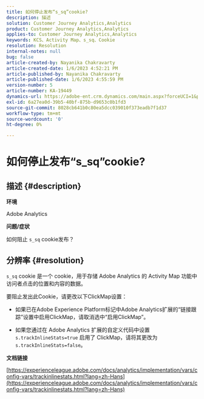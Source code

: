 ```yaml
---
title: 如何停止发布“s_sq”cookie?
description: 描述
solution: Customer Journey Analytics,Analytics
product: Customer Journey Analytics,Analytics
applies-to: Customer Journey Analytics,Analytics
keywords: KCS、Activity Map、s_sq、Cookie
resolution: Resolution
internal-notes: null
bug: false
article-created-by: Nayanika Chakravarty
article-created-date: 1/6/2023 4:52:21 PM
article-published-by: Nayanika Chakravarty
article-published-date: 1/6/2023 4:55:59 PM
version-number: 5
article-number: KA-19449
dynamics-url: https://adobe-ent.crm.dynamics.com/main.aspx?forceUCI=1&pagetype=entityrecord&etn=knowledgearticle&id=a8f5d877-e28d-ed11-81ac-6045bd006ce9
exl-id: 6a27ea0d-39b5-40bf-875b-d9653c0b1fd3
source-git-commit: 8028cb641b0c80ea5dcc039010f373eadb7f1d37
workflow-type: tm+mt
source-wordcount: '0'
ht-degree: 0%

---
```


# 如何停止发布“s_sq”cookie?

## 描述 {#description}


<b>环境</b>

Adobe Analytics

<b>问题/症状</b>

如何阻止 `s_sq` cookie发布？


## 分辨率 {#resolution}


`s_sq` cookie 是一个 cookie，用于存储 Adobe Analytics 的 Activity Map 功能中访问者点击的位置和内容的数据。

要阻止发出此Cookie，请更改以下ClickMap设置：

- 如果已在Adobe Experience Platform标记中Adobe Analytics扩展的“链接跟踪”设置中启用ClickMap，请取消选中“启用ClickMap”。

- 如果您通过在 Adobe Analytics 扩展的自定义代码中设置 `s.trackInlineStats=true` 启用了 ClickMap，请将其更改为 `s.trackInlineStats=false`。

<b>文档链接</b>

[https://experienceleague.adobe.com/docs/analytics/implementation/vars/config-vars/trackinlinestats.html?lang=zh-Hans](https://experienceleague.adobe.com/docs/analytics/implementation/vars/config-vars/trackinlinestats.html?lang=zh-Hans)
